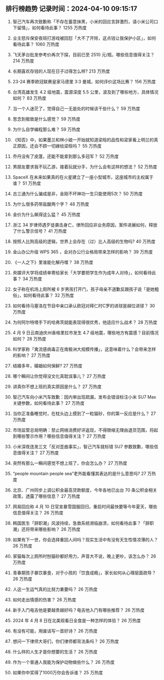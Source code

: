 
## 排行榜趋势 记录时间：2024-04-10 09:15:17
  
  1. 智己汽车再次致歉称「不存在蓄意抹黑，小米的回应言辞激烈，请小米公司口下留情」，如何看待此事？ 1255 万热度
    
  2. 业主怒斥保安夜班打游戏被回怼「大不了开除，这点钱让我保护小区」，如何看待此事？ 1060 万热度
    
  3. 飞天茅台批发参考价再次下探，目前已至 2510 元/瓶，哪些信息值得关注？ 214 万热度
    
  4. 长期喜欢存钱的人现在日子过得怎么样? 213 万热度
    
  5. 23-24 赛季欧冠联赛皇家马德里 3:3 曼城，如何评价这场比赛？ 156 万热度
    
  6. 台湾高雄发生 4.2 级地震，震源深度 5.5 公里，波及到了哪些地方，具体情况如何？ 83 万热度
    
  7. 当一个人迷茫了，觉得自己一无是处的时候该干些什么？ 59 万热度
    
  8. 思念到极致是什么感觉？ 59 万热度
    
  9. 为什么自学编程那么难？ 59 万热度
    
  10. 《知否》中，如果墨兰和林小娘一开始就知道梁晗的品性和梁家看上明兰的真正原因，还会不顾一切嫁给梁晗吗？ 55 万热度
    
  11. 乔丹没有了皮蓬，还能不能拿到那么多冠军？ 52 万热度
    
  12. 男朋友要求我不玩乙游，接着玩就分手，为什么会有这样的想法？ 52 万热度
    
  13. SpaceX 在未来如果真的在火星建立了一座小型城市，这座城市的主权属于谁？ 51 万热度
    
  14. 古三通为什么骗成是非，金刚不坏神功一生只能使用5次？ 50 万热度
    
  15. 为什么很多药带盐酸两个字？ 48 万热度
    
  16. 金价为什么飙得这么猛？ 45 万热度
    
  17. 浙江 34 岁律师遇歹徒袭击身亡，律所回应非业务原因，案件进展如何，释放了什么警示信号？ 41 万热度
    
  18. 按照人比狗高级的逻辑，世界上会存在（过）比人高级的生物吗? 40 万热度
    
  19. 金山办公升级 WPS 365 ，会对办公行业格局带来怎样的影响？ 39 万热度
    
  20. 《一人之下》里谁能化解丹噬？ 38 万热度
    
  21. 央媒评大学将成绩单寄给家长「大学要把学生作为成年人对待」，如何看待此事？ 34 万热度
    
  22. 女子称在机场上厕所被 6 岁男孩打开门，孩子母亲不道歉反跟孩子说「是她粗俗」，如何看待此事？ 32 万热度
    
  23. 如何看待马塞洛在节目中亲口承认欧冠对拜仁时C罗的进球是越位进球？ 30 万热度
    
  24. 为何阿尔特塔手下的哈弗茨就能表现得很优秀，他适应什么战术？ 28 万热度
    
  25. 4 月 9 日云南迪庆州香格里拉市发生 4.7 级地震，哪些地方有震感？目前情况如何？ 28 万热度
    
  26. 科学家称「禽流感病毒正在南极洲大规模传播」，这意味着什么？会带来怎样的影响？ 27 万热度
    
  27. 结婚多年，婚姻如何保鲜? 27 万热度
    
  28. 哪个瞬间让你觉得没文化真耽误事儿？ 27 万热度
    
  29. 讲真你不想上班的真实原因是什么？ 27 万热度
    
  30. 智己汽车向小米汽车致歉：因内审出现疏漏，发布会错误标注小米 SU7 Max 关键参数，如何看待此事？ 27 万热度
    
  31. 当你正准备睡觉时，在枕头边上摸到了一粒猫砂，你的第一反应是什么？ 27 万热度
    
  32. 市场监管总局明确：禁止网络消费好评返现，不得限缩无理由退货范围，将起到哪些警示作用？哪些信息值得关注？ 27 万热度
    
  33. 小米深夜连发三文「反对歪曲事实」，智己汽车就标错 SU7 参数致歉，哪些信息值得关注？ 27 万热度
    
  34. 突然有那么一瞬间感觉不想上班了，你会怎么办？ 27 万热度
    
  35. “people mountain people sea”老外能看懂其表达的是什么意思吗? 27 万热度
    
  36. 北京、广州同步上调公积金最高贷款额度，今年各地已出台 70 条公积金相关政策，透露了哪些信息？ 27 万热度
    
  37. 网易回应称 4 月 10 日官宣暴雪国服回归，重启时间最快要等今年夏天，哪些信息值得关注？ 26 万热度
    
  38. 韩国医生「辞职潮」风波持续，急救系统濒临崩溃，如何看待此事？「辞职潮」还将带来哪些影响？ 26 万热度
    
  39. 如果有下一世，你会选择重回人间吗？现实生活中有没有天生性情凉薄的人？ 26 万热度
    
  40. 家猫每次上厕所时刨猫砂都好用力，声音大不说，晚上更吵，该怎么办？ 26 万热度
    
  41. 青春期孩子暴饮暴食，对于小孩的「饮食成瘾」，家长如何从心理层面疏导？ 26 万热度
    
  42. 人这一生运气真的比努力重要吗？ 26 万热度
    
  43. 如何走出情感的伤害？ 26 万热度
    
  44. 新手入门电吉他是要越贵越好吗？电吉他入门有哪些推荐？ 26 万热度
    
  45. 2024 年 4 月 8 日在北美观看日全食是一种怎样的体验？ 26 万热度
    
  46. 有没有可能，用废话写一首好诗？ 26 万热度
    
  47. 想问一下律师大哥们，你们律师都背法条吗？ 26 万热度
    
  48. 什么样的人生才是你想要的生活？ 26 万热度
    
  49. 作为一个普通人我能为保护动物做些什么？ 26 万热度
    
  50. 如果你中奖得了1000万你会告诉谁？ 25 万热度
    